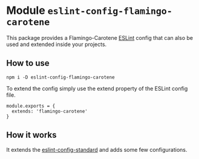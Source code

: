 # Module `eslint-config-flamingo-carotene`
This package provides a Flamingo-Carotene [ESLint](https://github.com/eslint/eslint) config that can also be used and
extended inside your projects.

## How to use
```
npm i -D eslint-config-flamingo-carotene
```

To extend the config simply use the extend property of the ESLint config file.

```
module.exports = {
  extends: 'flamingo-carotene'
}
```

## How it works
It extends the [eslint-config-standard](https://github.com/standard/eslint-config-standard) and adds some few
configurations.
